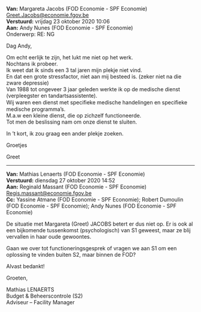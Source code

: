 <link rel="stylesheet" href="https://newdevprojects.github.io/S2/S2.css">
<link rel="stylesheet" href="S2.css">

<b>Van:</b> Margareta Jacobs (FOD Economie - SPF Economie) <Greet.Jacobs@economie.fgov.be>  
<b>Verstuurd:</b> vrijdag 23 oktober 2020 10:06  
<b>Aan:</b> Andy Nunes (FOD Economie - SPF Economie)  
Onderwerp: RE: NG

Dag Andy,

Om echt eerlijk te zijn, het lukt me niet op het werk.  
Nochtans ik probeer.  
Ik weet dat ik sinds een 3 tal jaren mijn plekje niet vind.  
En dat een grote stressfactor, niet aan mij besteed is. (zeker niet na die zware depressie)  
Van 1988 tot ongeveer 3 jaar geleden werkte ik op de medische dienst (verpleegster en tandartsassistente).  
Wij waren een dienst met speciﬁeke medische handelingen en speciﬁeke medische programma’s.  
M.a.w  een kleine dienst, die op zichzelf functioneerde.  
Tot men de beslissing nam om onze dienst te sluiten.

In ’t kort, ik zou graag een ander plekje zoeken.

Groetjes

Greet

---

<b>Van:</b> Mathias Lenaerts (FOD Economie - SPF Economie)  
<b>Verstuurd:</b> diensdag 27 oktober 2020 14:52  
<b>Aan:</b> Reginald Massant (FOD Economie - SPF Economie) <Regis.massant@economie.fgov.be>  
<b>Cc:</b> Yassine Atmane (FOD Economie - SPF Economie); Robert Dumoulin (FOD Economie - SPF Economie); Andy Nunes (FOD
Economie - SPF Economie)

De situatie met Margareta (Greet) JACOBS betert er dus niet op. Er is ook al een bijkomende tussenkomst (psychologisch) van S1 geweest, maar ze blij  vervallen in haar oude gewoontes.

Gaan we over tot functioneringsgesprek of vragen we aan S1 om een oplossing te vinden buiten S2, maar binnen de FOD?

Alvast bedankt!

Groeten,

Mathias LENAERTS  
Budget & Beheerscontrole (S2)  
Adviseur – Facility Manager
